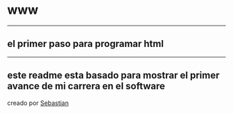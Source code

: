 # www
---
## el primer paso para programar html

---
este readme esta basado para  mostrar el primer avance de mi carrera en el software
---

creado por [Sebastian](juanba64@outlook.com)
